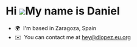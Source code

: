 Hi ![](https://user-images.githubusercontent.com/18350557/176309783-0785949b-9127-417c-8b55-ab5a4333674e.gif)My name is Daniel
==============================================================================================================================

*   🌍  I'm based in Zaragoza, Spain
*   ✉️  You can contact me at [hey@dlopez.eu.org](mailto:hey@dlopez.eu.org)
